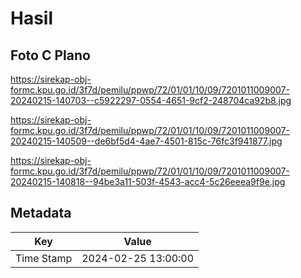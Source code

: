 # Hasil

## Foto C Plano

https://sirekap-obj-formc.kpu.go.id/3f7d/pemilu/ppwp/72/01/01/10/09/7201011009007-20240215-140703--c5922297-0554-4651-9cf2-248704ca92b8.jpg

https://sirekap-obj-formc.kpu.go.id/3f7d/pemilu/ppwp/72/01/01/10/09/7201011009007-20240215-140509--de6bf5d4-4ae7-4501-815c-76fc3f941877.jpg

https://sirekap-obj-formc.kpu.go.id/3f7d/pemilu/ppwp/72/01/01/10/09/7201011009007-20240215-140818--94be3a11-503f-4543-acc4-5c26eeea9f9e.jpg


## Metadata

| Key        | Value               |
| ---------- | ------------------- |
| Time Stamp | 2024-02-25 13:00:00 |




